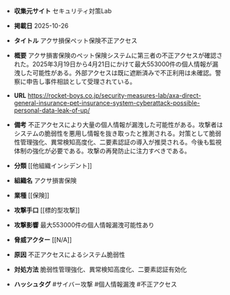 - **収集元サイト**
セキュリティ対策Lab

- **掲載日**
2025-10-26

- **タイトル**
アクサ損保ペット保険不正アクセス

- **概要**
アクサ損害保険のペット保険システムに第三者の不正アクセスが確認された。2025年3月19日から4月21日にかけて最大553000件の個人情報が漏洩した可能性がある。外部アクセスは既に遮断済みで不正利用は未確認。警察に申告し事件相談として受理されている。

- **URL**
https://rocket-boys.co.jp/security-measures-lab/axa-direct-general-insurance-pet-insurance-system-cyberattack-possible-personal-data-leak-of-up/

- **備考**
不正アクセスにより大量の個人情報が漏洩した可能性がある。攻撃者はシステムの脆弱性を悪用し情報を抜き取ったと推測される。対策として脆弱性管理強化、異常検知高度化、二要素認証の導入が推奨される。今後も監視体制の強化が必要である。攻撃の再発防止に注力すべきである。

- **分類**
[[他組織インシデント]]

- **組織名**
アクサ損害保険

- **業種**
[[保険]]

- **攻撃手口**
[[標的型攻撃]]

- **攻撃影響**
最大553000件の個人情報漏洩可能性あり

- **脅威アクター**
[[N/A]]

- **原因**
不正アクセスによるシステム脆弱性

- **対処方法**
脆弱性管理強化、異常検知高度化、二要素認証有効化

- **ハッシュタグ**
#サイバー攻撃 #個人情報漏洩 #不正アクセス
